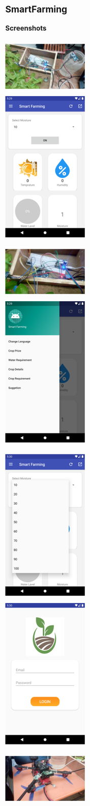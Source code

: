 # SmartFarming


## Screenshots

<img src="Image/1.jpg"  width="250" style="display: inline-block; width: 250px; margin-right: 20px; margin-top: 20px;">                            <img src="Image/2.png"  width="250" style="display: inline-block; width: 250px; margin-right: 20px; margin-top: 20px;">

<img src="Image/3.jpg"  width="250" style="display: inline-block; width: 250px; margin-right: 20px; margin-top: 20px;">          <img src="Image/4.png"  width="250" style="display: inline-block; width: 250px; margin-right: 20px; margin-top: 20px;">



<img src="Image/5.png"  width="250" style="display: inline-block; width: 250px; margin-right: 20px; margin-top: 20px;">          <img src="Image/6.png"  width="250" style="display: inline-block; width: 250px; margin-right: 20px; margin-top: 20px;">


<img src="Image/7.jpg"  width="250" style="display: inline-block; width: 250px; margin-right: 20px; margin-top: 20px;">
